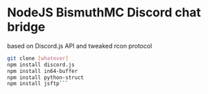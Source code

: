 # NodeJS BismuthMC Discord chat bridge
based on Discord.js API and tweaked rcon protocol
```bash
git clone [whatever]
npm install discord.js
npm install in64-buffer
npm install python-struct
npm install jsftp```
